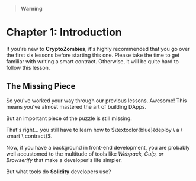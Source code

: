 > __Warning__

# Chapter 1: Introduction

If you're new to **CryptoZombies**, it's highly recommended that you go over the first six lessons before starting this one. Please take the time to get familiar with writing a smart contract. Otherwise, it will be quite hard to follow this lesson.

## The Missing Piece

So you've worked your way through our previous lessons. Awesome! This means you've almost mastered the art of building DApps.

But an important piece of the puzzle is still missing.

That's right... you still have to learn how to $\textcolor{blue}{deploy \ a \ smart \ contract}$.

Now, if you have a background in front-end development, you are probably well accustomed to the multitude of tools like _Webpack, Gulp, or Browserify_ that make a developer's life simpler.

But what tools do **Solidity** developers use?

